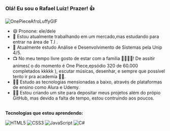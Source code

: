 ### Olá! Eu sou o Rafael Luiz! Prazer! 👍

 ![OnePieceAfroLuffyGIF](https://github.com/Rafael-84/Rafael-84/assets/88513191/0d4e9b88-c63e-4b38-92ca-396a91b3df13)


- 😄 Pronone: ele/dele
- 🔭 Estou atualmente trabalhando em um mercado,mas estudando para entrar na área de T.I .
- 📖 Atualmente estudo Análise e Desenvolvimento de Sistemas pela Unip 4/5.
- 📺 No meu tempo livre gosto de estar com a familia 👨‍👩‍👧‍👦! De assitir animes( o do momento é One Piece,epsódio 320 de 60.000 completados kkkkk ), escutar músicas, desenhar, e sempre que possível tento ir pra academia 🏋️‍♂️.
- 👨‍💻 Estudo as tecnologias mensionadas a baixo, através de plataformas de ensino como Alura e Udemy.
- 👨‍💻 Estou criando um site para depositar meus projetos além do própio GitHub, mas devido a falta de tempo, estou contruindo aos poucos.

##

 **Tecnologias que estou aprendendo:**  
 
 ![HTML5](https://img.shields.io/badge/HTML5-000?style=for-the-badge&logo=html5) 
 ![CSS3](https://img.shields.io/badge/CSS3-000?style=for-the-badge&logo=css3&logoColor=264CE4)
 ![JavaScript](https://img.shields.io/badge/JavaScript-000?style=for-the-badge&logo=javascript)
 ![C#](https://img.shields.io/badge/C%23-000?style=for-the-badge&logo=c-sharp&logoColor=823085)

<!--
**Rafael-84/Rafael-84** is a ✨ _special_ ✨ repository because its `README.md` (this file) appears on your GitHub profile.

Here are some ideas to get you started:![GokuGIF (2)](https://github.com/Rafael-84/Rafael-84/assets/88513191/2f8ed049-5929-4eb2-ae87-8ebb0b330beb)
[![Anurag's GitHub stats](https://github-readme-stats.vercel.app/api?username=Rafael-84)](https://github.com/anuraghazra/github-readme-stats)


- 🔭 I’m currently working on ...
- 🌱 I’m currently learning ...
- 👯 I’m looking to collaborate on ...
- 🤔 I’m looking for help with ...
- 💬 Ask me about ...
- 📫 How to reach me: ...
- 😄 Pronouns: ...
- ⚡ Fun fact: ...
-->
